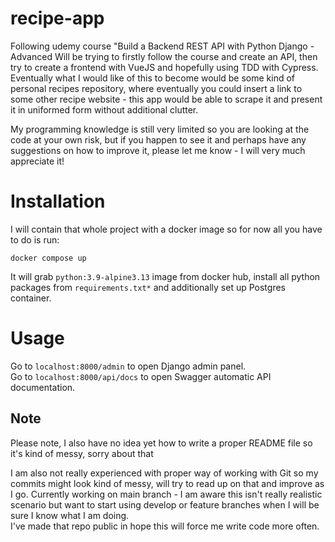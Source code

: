 # recipe-app
Following udemy course "Build a Backend REST API with Python Django - Advanced
Will be trying to firstly follow the course and create an API, 
then try to create a frontend with VueJS and hopefully using TDD with Cypress.
Eventually what I would like of this to become would be some kind of 
personal recipes repository, where eventually you could insert a link to some other
recipe website - this app would be able to scrape it and present it in uniformed 
form without additional clutter.

My programming knowledge is still very limited so you are looking at the code at your own risk,
but if you happen to see it and perhaps have any suggestions on how to improve it,
please let me know - I will very much appreciate it!

# Installation
I will contain that whole project with a docker image so for now all you have to do
is run:
```
docker compose up
```
It will grab ```python:3.9-alpine3.13``` image from docker hub, install all python packages
from ```requirements.txt*``` and additionally set up Postgres container.

# Usage
Go to ```localhost:8000/admin``` to open Django admin panel.\
Go to ```localhost:8000/api/docs``` to open Swagger automatic API documentation.



## Note
 Please note, I also have no idea yet how to write a proper README file so it's kind of messy, sorry about that

 I am also not really experienced with proper way of working with Git 
 so my commits might look kind of messy, will try to read up on that and 
 improve as I go.
 Currently working on main branch - 
 I am aware this isn't really realistic scenario but want to start using 
 develop or feature branches when I will be sure I know what I am doing.
 \
I've made that repo public in hope this will force me write code more often.